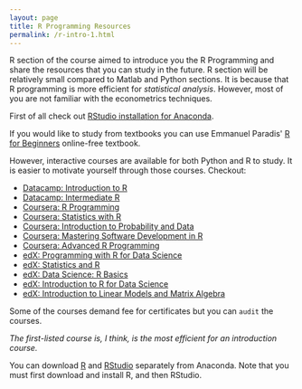 ```yaml
---
layout: page
title: R Programming Resources
permalink: /r-intro-1.html
---
```


R section of the course aimed to introduce you the R Programming and share the resources that you can study in the future. R section will be relatively small compared to Matlab and Python sections. It is because that R programming is more efficient for *statistical analysis*. However, most of you are not familiar with the econometrics techniques. 

First of all check out [RStudio installation for Anaconda](https://itueconomics.github.io/bil113e/anaconda-install/).

If you would like to study from textbooks you can use Emmanuel Paradis' [R for Beginners](https://itueconomics.github.io/bil113e/assets/R-for-beginners.pdf) online-free textbook. 

However, interactive courses are available for both Python and R to study. It is easier to motivate yourself through those courses. Checkout:

- [Datacamp: Introduction to R](https://www.datacamp.com/courses/free-introduction-to-r) 
- [Datacamp: Intermediate R](https://www.datacamp.com/courses/intermediate-r)
- [Coursera: R Programming](https://www.coursera.org/learn/r-programming)
- [Coursera: Statistics with R](https://www.coursera.org/specializations/statistics)
- [Coursera: Introduction to Probability and Data](https://www.coursera.org/learn/probability-intro)
- [Coursera: Mastering Software Development in R](https://www.coursera.org/specializations/r)
- [Coursera: Advanced R Programming](https://www.coursera.org/learn/advanced-r)
- [edX: Programming with R for Data Science](https://www.edx.org/course/programming-r-data-science-microsoft-dat209x-6)
- [edX: Statistics and R](https://www.edx.org/course/statistics-r-harvardx-ph525-1x-1)
- [edX: Data Science: R Basics](https://www.edx.org/course/data-science-r-basics)
- [edX: Introduction to R for Data Science](https://www.edx.org/course/introduction-r-data-science-microsoft-dat204x-7)
- [edX: Introduction to Linear Models and Matrix Algebra](https://www.edx.org/course/introduction-linear-models-matrix-harvardx-ph525-2x-2)

Some of the courses demand fee for certificates but you can `audit` the courses. 

*The first-listed course is, I think, is the most efficient for an introduction course.* 

You can download [R](https://cran.r-project.org/) and [RStudio](https://www.rstudio.com/products/rstudio/download/) separately from Anaconda. Note that you must first download and install R, and then RStudio.
